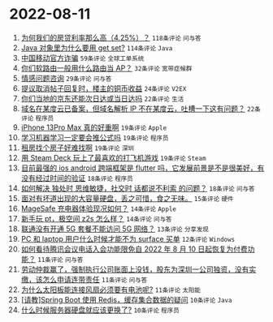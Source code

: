 # 2022-08-11

1. [为何我们的房贷利率那么高（4.25%）？](https://www.v2ex.com/t/872081) `118条评论` `问与答`
1. [Java 对象里为什么要用 get set?](https://www.v2ex.com/t/872064) `114条评论` `Java`
1. [中国移动官方诈骗](https://www.v2ex.com/t/872095) `59条评论` `全球工单系统`
1. [你们软路由一般用什么路由当 AP？](https://www.v2ex.com/t/872108) `32条评论` `宽带症候群`
1. [情感问题咨询](https://www.v2ex.com/t/872100) `29条评论` `问与答`
1. [提议取消帖子回复时，楼主的铜币收益](https://www.v2ex.com/t/872098) `24条评论` `V2EX`
1. [你们当地的京东还能次日达或当日达吗](https://www.v2ex.com/t/872126) `22条评论` `生活`
1. [域名在某度云已备案，但域名解析 IP 不在某度云，吐槽一下这有问题？](https://www.v2ex.com/t/872113) `22条评论` `程序员`
1. [iPhone 13Pro Max 真的好重啊](https://www.v2ex.com/t/872123) `19条评论` `Apple`
1. [学习机器学习一定要会推公式吗](https://www.v2ex.com/t/872116) `19条评论` `程序员`
1. [租房找个房子好难找啊](https://www.v2ex.com/t/872076) `19条评论` `深圳`
1. [用 Steam Deck 玩上了最喜欢的打飞机游戏](https://www.v2ex.com/t/872063) `19条评论` `Steam`
1. [目前最强的 ios android 跨端框架是 flutter 吗，它发展前景是不是很美好，有没有经过时间的验证](https://www.v2ex.com/t/872077) `18条评论` `程序员`
1. [如何解决 独处时 思维敏捷，社交时 话都说不利索 的问题？](https://www.v2ex.com/t/872072) `18条评论` `问与答`
1. [面对有坏道出现的大容量硬盘，丢之可惜，食之无味。](https://www.v2ex.com/t/872073) `15条评论` `硬件`
1. [MageSafe 充电器体验现况如何？](https://www.v2ex.com/t/872089) `14条评论` `Apple`
1. [新手玩 pt，极空间 z2s 怎么样？](https://www.v2ex.com/t/872087) `14条评论` `问与答`
1. [联通没有开通 5G 套餐不能访问 5G 网络？](https://www.v2ex.com/t/872070) `13条评论` `分享发现`
1. [PC 和 laptop 用户什么时候才能不为 surface 买单](https://www.v2ex.com/t/872078) `12条评论` `Windows`
1. [如何看待腾讯会议电话入会功能限免自 2022 年 8 月 10 日起恢复为付费功能？](https://www.v2ex.com/t/872118) `11条评论` `问与答`
1. [劳动仲裁赢了，强制执行公司账面上没钱，股东为深圳一公司独资，没有实缴，该怎么申请连带责任](https://www.v2ex.com/t/872112) `11条评论` `问与答`
1. [为什么太阳板能连接风扇必须要有电池呢?](https://www.v2ex.com/t/872080) `11条评论` `太阳能`
1. [[请教]Spring Boot 使用 Redis，缓存集合数据的疑问](https://www.v2ex.com/t/872090) `10条评论` `Java`
1. [什么时候服务器硬盘就应该更换了?](https://www.v2ex.com/t/872084) `10条评论` `程序员`
